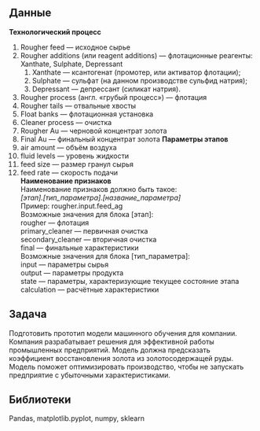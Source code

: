 ## Данные
**Технологический процесс**
1. Rougher feed — исходное сырье
2. Rougher additions (или reagent additions) — флотационные реагенты: Xanthate, Sulphate, Depressant
    1. Xanthate — ксантогенат (промотер, или активатор флотации);
    2. Sulphate — сульфат (на данном производстве сульфид натрия);
    3. Depressant — депрессант (силикат натрия).
3. Rougher process (англ. «грубый процесс») — флотация
4. Rougher tails — отвальные хвосты
5. Float banks — флотационная установка
6. Cleaner process — очистка
7. Rougher Au — черновой концентрат золота
8. Final Au — финальный концентрат золота
**Параметры этапов**
1. air amount — объём воздуха
2. fluid levels — уровень жидкости
3. feed size — размер гранул сырья
4. feed rate — скорость подачи  
**Наименование признаков**  
Наименование признаков должно быть такое:  
*[этап].[тип_параметра].[название_параметра]*  
Пример: rougher.input.feed_ag  
Возможные значения для блока [этап]:  
rougher — флотация  
primary_cleaner — первичная очистка  
secondary_cleaner — вторичная очистка  
final — финальные характеристики  
Возможные значения для блока [тип_параметра]:  
input — параметры сырья  
output — параметры продукта  
state — параметры, характеризующие текущее состояние этапа  
calculation — расчётные характеристики  
## Задача
Подготовить прототип модели машинного обучения для компании. Компания разрабатывает решения для эффективной работы промышленных предприятий.
Модель должна предсказать коэффициент восстановления золота из золотосодержащей руды. Модель поможет оптимизировать производство, чтобы не запускать предприятие с убыточными характеристиками.
## Библиотеки
Pandas, matplotlib.pyplot, numpy, sklearn
